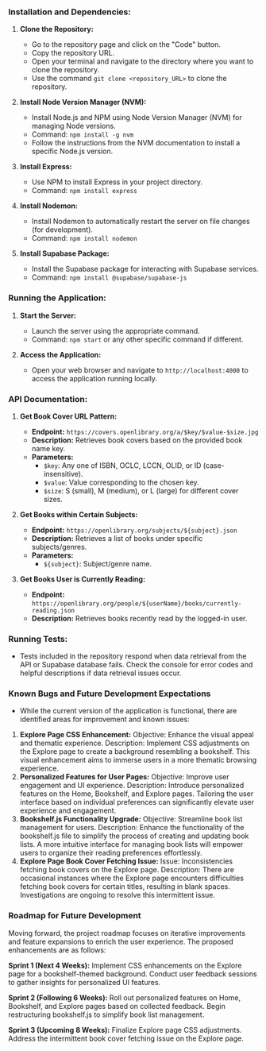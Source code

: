 ### Installation and Dependencies:

1. **Clone the Repository:**
   - Go to the repository page and click on the "Code" button.
   - Copy the repository URL.
   - Open your terminal and navigate to the directory where you want to clone the repository.
   - Use the command `git clone <repository_URL>` to clone the repository.

2. **Install Node Version Manager (NVM):**
   - Install Node.js and NPM using Node Version Manager (NVM) for managing Node versions.
   - Command: `npm install -g nvm`
   - Follow the instructions from the NVM documentation to install a specific Node.js version.

3. **Install Express:**
   - Use NPM to install Express in your project directory.
   - Command: `npm install express`

4. **Install Nodemon:**
   - Install Nodemon to automatically restart the server on file changes (for development).
   - Command: `npm install nodemon`

5. **Install Supabase Package:**
   - Install the Supabase package for interacting with Supabase services.
   - Command: `npm install @supabase/supabase-js`

### Running the Application:

1. **Start the Server:**
   - Launch the server using the appropriate command.
   - Command: `npm start` or any other specific command if different.

2. **Access the Application:**
   - Open your web browser and navigate to `http://localhost:4000` to access the application running locally.

### API Documentation:

1. **Get Book Cover URL Pattern:**
   - **Endpoint:** `https://covers.openlibrary.org/a/$key/$value-$size.jpg`
   - **Description:** Retrieves book covers based on the provided book name key.
   - **Parameters:**
     - `$key`: Any one of ISBN, OCLC, LCCN, OLID, or ID (case-insensitive).
     - `$value`: Value corresponding to the chosen key.
     - `$size`: S (small), M (medium), or L (large) for different cover sizes.

2. **Get Books within Certain Subjects:**
   - **Endpoint:** `https://openlibrary.org/subjects/${subject}.json`
   - **Description:** Retrieves a list of books under specific subjects/genres.
   - **Parameters:**
     - `${subject}`: Subject/genre name.

3. **Get Books User is Currently Reading:**
   - **Endpoint:** `https://openlibrary.org/people/${userName}/books/currently-reading.json`
   - **Description:** Retrieves books recently read by the logged-in user.

### Running Tests:

- Tests included in the repository respond when data retrieval from the API or Supabase database fails. Check the console for error codes and helpful descriptions if data retrieval issues occur.

### Known Bugs and Future Development Expectations
- While the current version of the application is functional, there are identified areas for improvement and known issues:

1. **Explore Page CSS Enhancement:**
Objective: Enhance the visual appeal and thematic experience.
Description: Implement CSS adjustments on the Explore page to create a background resembling a bookshelf. This visual enhancement aims to immerse users in a more thematic browsing experience.
2. **Personalized Features for User Pages:**
Objective: Improve user engagement and UI experience.
Description: Introduce personalized features on the Home, Bookshelf, and Explore pages. Tailoring the user interface based on individual preferences can significantly elevate user experience and engagement.
3. **Bookshelf.js Functionality Upgrade:**
Objective: Streamline book list management for users.
Description: Enhance the functionality of the bookshelf.js file to simplify the process of creating and updating book lists. A more intuitive interface for managing book lists will empower users to organize their reading preferences effortlessly.
4. **Explore Page Book Cover Fetching Issue:**
Issue: Inconsistencies fetching book covers on the Explore page.
Description: There are occasional instances where the Explore page encounters difficulties fetching book covers for certain titles, resulting in blank spaces. Investigations are ongoing to resolve this intermittent issue.

### Roadmap for Future Development

Moving forward, the project roadmap focuses on iterative improvements and feature expansions to enrich the user experience. The proposed enhancements are as follows:

**Sprint 1 (Next 4 Weeks):**
Implement CSS enhancements on the Explore page for a bookshelf-themed background.
Conduct user feedback sessions to gather insights for personalized UI features.

**Sprint 2 (Following 6 Weeks):**
Roll out personalized features on Home, Bookshelf, and Explore pages based on collected feedback.
Begin restructuring bookshelf.js to simplify book list management.

**Sprint 3 (Upcoming 8 Weeks):**
Finalize Explore page CSS adjustments.
Address the intermittent book cover fetching issue on the Explore page.